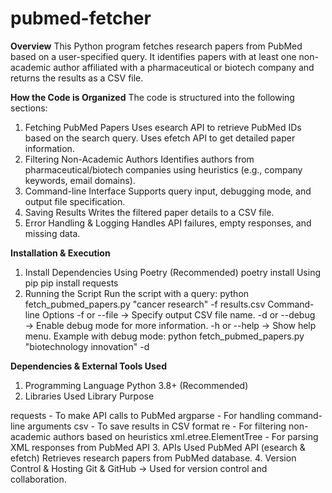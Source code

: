 # pubmed-fetcher
**Overview**
This Python program fetches research papers from PubMed based on a user-specified query. It identifies papers with at least one non-academic author affiliated with a pharmaceutical or biotech company and returns the results as a CSV file.

**How the Code is Organized**
The code is structured into the following sections:
1. Fetching PubMed Papers
Uses esearch API to retrieve PubMed IDs based on the search query.
Uses efetch API to get detailed paper information.
2. Filtering Non-Academic Authors
Identifies authors from pharmaceutical/biotech companies using heuristics (e.g., company keywords, email domains).
3. Command-line Interface
Supports query input, debugging mode, and output file specification.
4. Saving Results
Writes the filtered paper details to a CSV file.
5. Error Handling & Logging
Handles API failures, empty responses, and missing data.

**Installation & Execution**
1. Install Dependencies
Using Poetry (Recommended)
poetry install
Using pip
pip install requests
2. Running the Script
Run the script with a query:
python fetch_pubmed_papers.py "cancer research" -f results.csv
Command-line Options
-f or --file → Specify output CSV file name.
-d or --debug → Enable debug mode for more information.
-h or --help → Show help menu.
Example with debug mode:
python fetch_pubmed_papers.py "biotechnology innovation" -d

**Dependencies & External Tools Used**
1. Programming Language
Python 3.8+ (Recommended)
2. Libraries Used            Library	Purpose

requests         -          	To make API calls to PubMed
argparse	       -           For handling command-line arguments
csv	             -           To save results in CSV format
re	             -           For filtering non-academic authors based on heuristics
xml.etree.ElementTree  -    	For parsing XML responses from PubMed API
3. APIs Used
PubMed API (esearch & efetch)
Retrieves research papers from PubMed database.
4. Version Control & Hosting
Git & GitHub → Used for version control and collaboration.




